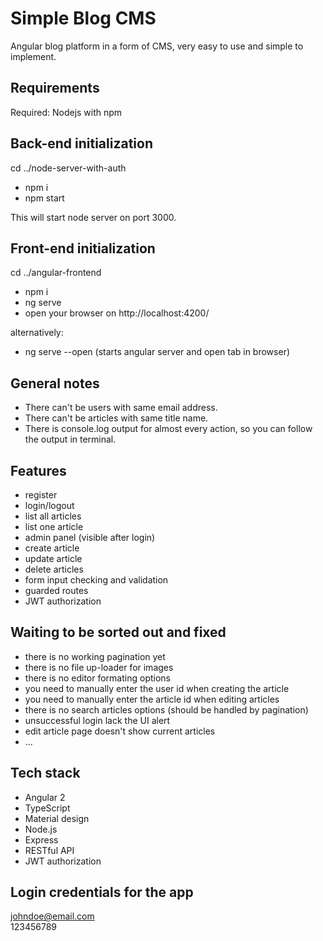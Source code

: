 # Simple Blog CMS
Angular blog platform in a form of CMS, very easy to use and simple to implement.  

## Requirements
Required: Nodejs with npm

## Back-end initialization
cd ../node-server-with-auth

- npm i
- npm start

This will start node server on port 3000.

## Front-end initialization
cd ../angular-frontend

- npm i
- ng serve
- open your browser on http://localhost:4200/

alternatively:

- ng serve --open (starts angular server and open tab in browser)

## General notes
- There can't be users with same email address.
- There can't be articles with same title name.
- There is console.log output for almost every action, so you can follow the output in terminal.

## Features
- register
- login/logout
- list all articles
- list one article
- admin panel (visible after login)
- create article
- update article
- delete articles
- form input checking and validation
- guarded routes
- JWT authorization

## Waiting to be sorted out and fixed
- there is no working pagination yet
- there is no file up-loader for images
- there is no editor formating options
- you need to manually enter the user id when creating the article
- you need to manually enter the article id when editing articles
- there is no search articles options (should be handled by pagination)
- unsuccessful login lack the UI alert
- edit article page doesn't show current articles
- ...

## Tech stack
- Angular 2
- TypeScript
- Material design
- Node.js
- Express
- RESTful API
- JWT authorization

## Login credentials for the app
johndoe@email.com  
123456789

